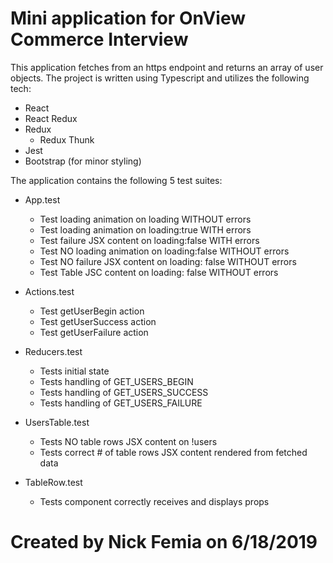 # Mini application for OnView Commerce Interview

This application fetches from an https endpoint and returns an array of user objects.
The project is written using Typescript and utilizes the following tech:

- React
- React Redux
- Redux
  - Redux Thunk
- Jest
- Bootstrap (for minor styling)

The application contains the following 5 test suites:

- App.test

  - Test loading animation on loading WITHOUT errors
  - Test loading animation on loading:true WITH errors
  - Test failure JSX content on loading:false WITH errors
  - Test NO loading animation on loading:false WITHOUT errors
  - Test NO failure JSX content on loading: false WITHOUT errors
  - Test Table JSC content on loading: false WITHOUT errors

- Actions.test

  - Test getUserBegin action
  - Test getUserSuccess action
  - Test getUserFailure action

- Reducers.test

  - Tests initial state
  - Tests handling of GET_USERS_BEGIN
  - Tests handling of GET_USERS_SUCCESS
  - Tests handling of GET_USERS_FAILURE

- UsersTable.test

  - Tests NO table rows JSX content on !users
  - Tests correct # of table rows JSX content rendered from fetched data

- TableRow.test
  - Tests component correctly receives and displays props

# Created by Nick Femia on 6/18/2019
